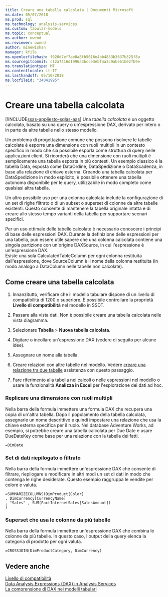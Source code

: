 ```yaml
---
title: Creare una tabella calcolata | Documenti Microsoft
ms.date: 05/07/2018
ms.prod: sql
ms.technology: analysis-services
ms.custom: tabular-models
ms.topic: conceptual
ms.author: owend
ms.reviewer: owend
author: minewiskan
manager: kfile
ms.openlocfilehash: f920d7ef7ae8a8fb5016e4bb4833b3637b325f8a
ms.sourcegitcommit: c12a7416d1996a3bcce3ebf4a3c9abe61b02fb9e
ms.translationtype: MT
ms.contentlocale: it-IT
ms.lasthandoff: 05/10/2018
ms.locfileid: "34041995"
---
```

# <a name="create-a-calculated-table"></a>Creare una tabella calcolata 
[!INCLUDE[ssas-appliesto-sqlas-aas](../../includes/ssas-appliesto-sqlas-aas.md)]
  Una *tabella calcolata* è un oggetto calcolato, basato su una query o un'espressione DAX, derivato per intero o in parte da altre tabelle nello stesso modello.  
  
 Un problema di progettazione comune che possono risolvere le tabelle calcolate è esporre una dimensione con ruoli multipli in un contesto specifico in modo che sia possibile esporla come struttura di query nelle applicazioni client.  Si ricorderà che una dimensione con ruoli multipli è semplicemente una tabella esposta in più contesti. Un esempio classico è la tabella Data, esposta come DataOrdine, DataSpedizione o DataScadenza, in base alla relazione di chiave esterna. Creando una tabella calcolata per DataSpedizione in modo esplicito, è possibile ottenere una tabella autonoma disponibile per le query, utilizzabile in modo completo come qualsiasi altra tabella.  
  
 Un altro possibile uso per una colonna calcolata include la configurazione di un set di righe filtrato o di un subset o superset di colonne da altre tabelle esistenti. Questo consente di mantenere la tabella originale intatta e di creare allo stesso tempo varianti della tabella per supportare scenari specifici.  
  
 Per un uso ottimale delle tabelle calcolate è necessario conoscere i principi di base delle espressioni DAX. Durante la definizione delle espressioni per una tabella, può essere utile sapere che una colonna calcolata contiene una singola partizione con un'origine DAXSource, in cui l'espressione è un'espressione DAX.  
Esiste una sola CalculatedTableColumn per ogni colonna restituita dall'espressione, dove SourceColumn è il nome della colonna restituita (in modo analogo a DataColumn nelle tabelle non calcolate).  
  
## <a name="how-to-create-a-calculated-table"></a>Come creare una tabella calcolata  
  
1.  Innanzitutto, verificare che il modello tabulare dispone di un livello di compatibilità di 1200 o superiore. È possibile controllare la proprietà **Livello di compatibilità** nel modello in SSDT.  
  
2.  Passare alla vista dati. Non è possibile creare una tabella calcolata nelle vista diagramma.  
  
3.  Selezionare **Tabella** > **Nuova tabella calcolata**.  
  
4.  Digitare o incollare un'espressione DAX (vedere di seguito per alcune idee).  
  
5.  Assegnare un nome alla tabella.  
  
6.  Creare relazioni con altre tabelle nel modello. Vedere [creare una relazione tra due tabelle](../../analysis-services/tabular-models/create-a-relationship-between-two-tables-ssas-tabular.md) assistenza con questo passaggio.  
  
7.  Fare riferimento alla tabella nei calcoli o nelle espressioni nel modello o usare la funzionalità **Analizza in Excel** per l'esplorazione dei dati ad hoc.  
  
### <a name="replicate-a-role-playing-dimension"></a>Replicare una dimensione con ruoli multipli  
 Nella barra della formula immettere una formula DAX che recupera una copia di un'altra tabella. Dopo il popolamento della tabella calcolata, assegnarle un nome descrittivo e quindi impostare una relazione che usa la chiave esterna specifica per il ruolo. Nel database Adventure Works, ad esempio, si potrebbe creare una tabella calcolata per Due Date e usare DueDateKey come base per una relazione con la tabella dei fatti.  
  
```  
=DimDate  
```  
  
### <a name="summarized-or-filtered-dataset"></a>Set di dati riepilogato o filtrato  
 Nella barra della formula immettere un'espressione DAX che consente di filtrare, riepilogare e modificare in altri modi un set di dati in modo che contenga le righe desiderate. Questo esempio raggruppa le vendite per colore e valuta.  
  
```  
=SUMMARIZECOLUMNS(DimProduct[Color]  
, DimCurrency[CurrencyName]   
, "Sales" , SUM(FactInternetSales[SalesAmount])  
)  
```  
  
### <a name="superset-using-columns-from-multiple-tables"></a>Superset che usa le colonne da più tabelle  
 Nella barra della formula immettere un'espressione DAX che combina le colonne da più tabelle. In questo caso, l'output della query elenca la categoria di prodotto per ogni valuta.  
  
```  
=CROSSJOIN(DimProductCategory, DimCurrency)  
```  
  
## <a name="see-also"></a>Vedere anche  
 [Livello di compatibilità](../../analysis-services/tabular-models/compatibility-level-for-tabular-models-in-analysis-services.md)   
 [Data Analysis Expressions &#40;DAX&#41; in Analysis Services](http://msdn.microsoft.com/library/abb336c9-3346-4cab-b91b-90f93f4575e5)   
 [La comprensione di DAX nei modelli tabulari](../../analysis-services/tabular-models/understanding-dax-in-tabular-models-ssas-tabular.md)  
  
  
